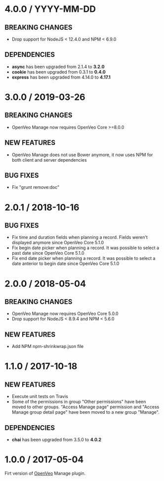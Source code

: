 # 4.0.0 / YYYY-MM-DD

## BREAKING CHANGES

- Drop support for NodeJS &lt; 12.4.0 and NPM &lt; 6.9.0

## DEPENDENCIES

- **async** has been upgraded from 2.1.4 to **3.2.0**
- **cookie** has been upgraded from 0.3.1 to **0.4.0**
- **express** has been upgraded from 4.14.0 to **4.17.1**

# 3.0.0 / 2019-03-26

## BREAKING CHANGES

- OpenVeo Manage now requires OpenVeo Core >=8.0.0

## NEW FEATURES

- OpenVeo Manage does not use Bower anymore, it now uses NPM for both client and server dependencies

## BUG FIXES

- Fix "grunt remove:doc"

# 2.0.1 / 2018-10-16

## BUG FIXES

- Fix time and duration fields when planning a record. Fields weren't displayed anymore since OpenVeo Core 5.1.0
- Fix begin date picker when planning a record. It was possible to select a past date since OpenVeo Core 5.1.0
- Fix end date picker when planning a record. It was possible to select a date anterior to begin date since OpenVeo Core 5.1.0

# 2.0.0 / 2018-05-04

## BREAKING CHANGES

- OpenVeo Manage now requires OpenVeo Core 5.0.0
- Drop support for NodeJS &lt; 8.9.4 and NPM &lt; 5.6.0

## NEW FEATURES

- Add NPM npm-shrinkwrap.json file

# 1.1.0 / 2017-10-18

## NEW FEATURES

- Execute unit tests on Travis
- Some of the permissions in group "Other permissions" have been moved to other groups. "Access Manage page" permission and "Access Manage group detail page" have been moved to a new group "Manage".

## DEPENDENCIES

- **chai** has been upgraded from 3.5.0 to **4.0.2**

# 1.0.0 / 2017-05-04

Firt version of [OpenVeo](https://github.com/veo-labs/openveo-core) Manage plugin.
